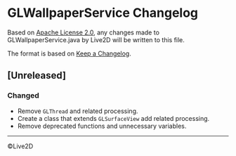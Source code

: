 # GLWallpaperService Changelog

Based on [Apache License 2.0](https://www.apache.org/licenses/LICENSE-2.0.html), any changes made to GLWallpaperService.java by Live2D will be written to this file.

The format is based on [Keep a Changelog](https://keepachangelog.com/en/1.0.0/).

## [Unreleased]

### Changed
- Remove `GLThread` and related processing.
- Create a class that extends `GLSurfaceView` add related processing.
- Remove deprecated functions and unnecessary variables.

---

©Live2D